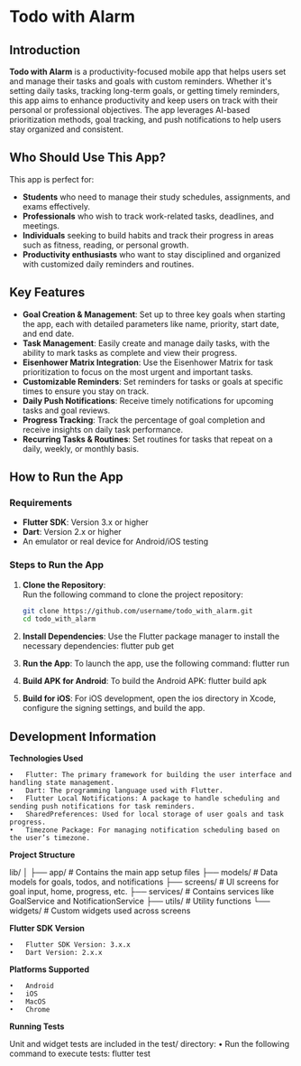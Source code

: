 # Todo with Alarm

## Introduction
**Todo with Alarm** is a productivity-focused mobile app that helps users set and manage their tasks and goals with custom reminders. Whether it's setting daily tasks, tracking long-term goals, or getting timely reminders, this app aims to enhance productivity and keep users on track with their personal or professional objectives. The app leverages AI-based prioritization methods, goal tracking, and push notifications to help users stay organized and consistent.

## Who Should Use This App?
This app is perfect for:
- **Students** who need to manage their study schedules, assignments, and exams effectively.
- **Professionals** who wish to track work-related tasks, deadlines, and meetings.
- **Individuals** seeking to build habits and track their progress in areas such as fitness, reading, or personal growth.
- **Productivity enthusiasts** who want to stay disciplined and organized with customized daily reminders and routines.

## Key Features
- **Goal Creation & Management**: Set up to three key goals when starting the app, each with detailed parameters like name, priority, start date, and end date.
- **Task Management**: Easily create and manage daily tasks, with the ability to mark tasks as complete and view their progress.
- **Eisenhower Matrix Integration**: Use the Eisenhower Matrix for task prioritization to focus on the most urgent and important tasks.
- **Customizable Reminders**: Set reminders for tasks or goals at specific times to ensure you stay on track.
- **Daily Push Notifications**: Receive timely notifications for upcoming tasks and goal reviews.
- **Progress Tracking**: Track the percentage of goal completion and receive insights on daily task performance.
- **Recurring Tasks & Routines**: Set routines for tasks that repeat on a daily, weekly, or monthly basis.

## How to Run the App

### Requirements
- **Flutter SDK**: Version 3.x or higher
- **Dart**: Version 2.x or higher
- An emulator or real device for Android/iOS testing

### Steps to Run the App
1. **Clone the Repository**:  
   Run the following command to clone the project repository:
   ```bash
   git clone https://github.com/username/todo_with_alarm.git
   cd todo_with_alarm

2. **Install Dependencies**:
    Use the Flutter package manager to install the necessary dependencies:
    flutter pub get

3. **Run the App**:
    To launch the app, use the following command:
    flutter run

4. **Build APK for Android**:
    To build the Android APK:
    flutter build apk

5. **Build for iOS**:
    For iOS development, open the ios directory in Xcode, configure the signing settings, and build the app.

## Development Information

**Technologies Used**

	•	Flutter: The primary framework for building the user interface and handling state management.
	•	Dart: The programming language used with Flutter.
	•	Flutter Local Notifications: A package to handle scheduling and sending push notifications for task reminders.
	•	SharedPreferences: Used for local storage of user goals and task progress.
	•	Timezone Package: For managing notification scheduling based on the user’s timezone.

**Project Structure**

lib/
│
├── app/                # Contains the main app setup files
├── models/             # Data models for goals, todos, and notifications
├── screens/            # UI screens for goal input, home, progress, etc.
├── services/           # Contains services like GoalService and NotificationService
├── utils/              # Utility functions
└── widgets/            # Custom widgets used across screens

**Flutter SDK Version**

	•	Flutter SDK Version: 3.x.x
	•	Dart Version: 2.x.x

**Platforms Supported**

	•	Android
	•	iOS
    •	MacOS
    •	Chrome

**Running Tests**

Unit and widget tests are included in the test/ directory:
	•	Run the following command to execute tests:
    flutter test